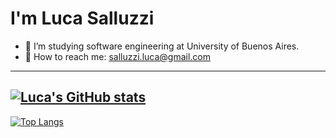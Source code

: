 # I'm Luca Salluzzi 


- 📖 I’m studying software engineering at University of Buenos Aires.
- 📧 How to reach me: salluzzi.luca@gmail.com
---

[![Luca's GitHub stats](https://github-readme-stats.vercel.app/api?username=salluzziluca&theme=dracula&count_private=true)](https://github.com/anuraghazra/github-readme-stats)
---
[![Top Langs](https://github-readme-stats.vercel.app/api/top-langs/?username=salluzziluca)](https://github.com/anuraghazra/github-readme-stats)


<!---
salluzziluca/salluzziluca is a ✨ special ✨ repository because its `README.md` (this file) appears on your GitHub profile.
You can click the Preview link to take a look at your changes.
--->
